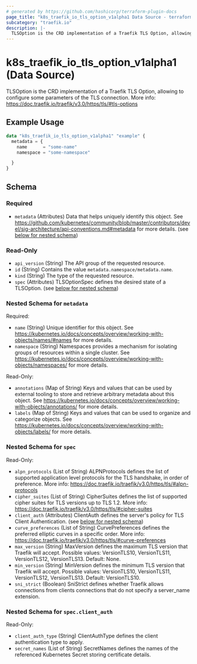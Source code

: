 ```yaml
---
# generated by https://github.com/hashicorp/terraform-plugin-docs
page_title: "k8s_traefik_io_tls_option_v1alpha1 Data Source - terraform-provider-k8s"
subcategory: "traefik.io"
description: |-
  TLSOption is the CRD implementation of a Traefik TLS Option, allowing to configure some parameters of the TLS connection. More info: https://doc.traefik.io/traefik/v3.0/https/tls/#tls-options
---
```


# k8s_traefik_io_tls_option_v1alpha1 (Data Source)

TLSOption is the CRD implementation of a Traefik TLS Option, allowing to configure some parameters of the TLS connection. More info: https://doc.traefik.io/traefik/v3.0/https/tls/#tls-options

## Example Usage

```terraform
data "k8s_traefik_io_tls_option_v1alpha1" "example" {
  metadata = {
    name      = "some-name"
    namespace = "some-namespace"

  }
}
```

<!-- schema generated by tfplugindocs -->
## Schema

### Required

- `metadata` (Attributes) Data that helps uniquely identify this object. See https://github.com/kubernetes/community/blob/master/contributors/devel/sig-architecture/api-conventions.md#metadata for more details. (see [below for nested schema](#nestedatt--metadata))

### Read-Only

- `api_version` (String) The API group of the requested resource.
- `id` (String) Contains the value `metadata.namespace/metadata.name`.
- `kind` (String) The type of the requested resource.
- `spec` (Attributes) TLSOptionSpec defines the desired state of a TLSOption. (see [below for nested schema](#nestedatt--spec))

<a id="nestedatt--metadata"></a>
### Nested Schema for `metadata`

Required:

- `name` (String) Unique identifier for this object. See https://kubernetes.io/docs/concepts/overview/working-with-objects/names/#names for more details.
- `namespace` (String) Namespaces provides a mechanism for isolating groups of resources within a single cluster. See https://kubernetes.io/docs/concepts/overview/working-with-objects/namespaces/ for more details.

Read-Only:

- `annotations` (Map of String) Keys and values that can be used by external tooling to store and retrieve arbitrary metadata about this object. See https://kubernetes.io/docs/concepts/overview/working-with-objects/annotations/ for more details.
- `labels` (Map of String) Keys and values that can be used to organize and categorize objects. See https://kubernetes.io/docs/concepts/overview/working-with-objects/labels/ for more details.


<a id="nestedatt--spec"></a>
### Nested Schema for `spec`

Read-Only:

- `alpn_protocols` (List of String) ALPNProtocols defines the list of supported application level protocols for the TLS handshake, in order of preference. More info: https://doc.traefik.io/traefik/v3.0/https/tls/#alpn-protocols
- `cipher_suites` (List of String) CipherSuites defines the list of supported cipher suites for TLS versions up to TLS 1.2. More info: https://doc.traefik.io/traefik/v3.0/https/tls/#cipher-suites
- `client_auth` (Attributes) ClientAuth defines the server's policy for TLS Client Authentication. (see [below for nested schema](#nestedatt--spec--client_auth))
- `curve_preferences` (List of String) CurvePreferences defines the preferred elliptic curves in a specific order. More info: https://doc.traefik.io/traefik/v3.0/https/tls/#curve-preferences
- `max_version` (String) MaxVersion defines the maximum TLS version that Traefik will accept. Possible values: VersionTLS10, VersionTLS11, VersionTLS12, VersionTLS13. Default: None.
- `min_version` (String) MinVersion defines the minimum TLS version that Traefik will accept. Possible values: VersionTLS10, VersionTLS11, VersionTLS12, VersionTLS13. Default: VersionTLS10.
- `sni_strict` (Boolean) SniStrict defines whether Traefik allows connections from clients connections that do not specify a server_name extension.

<a id="nestedatt--spec--client_auth"></a>
### Nested Schema for `spec.client_auth`

Read-Only:

- `client_auth_type` (String) ClientAuthType defines the client authentication type to apply.
- `secret_names` (List of String) SecretNames defines the names of the referenced Kubernetes Secret storing certificate details.
